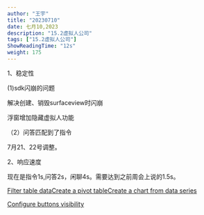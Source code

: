 ```yaml
---
author: "王宇"
title: "20230710"
date: 七月10,2023
description: "15.2虚拟人公司"
tags: ["15.2虚拟人公司"]
ShowReadingTime: "12s"
weight: 175
---
```

1、稳定性

(1)sdk闪崩的问题

解决创建、销毁surfaceview时闪崩

浮窗增加隐藏虚拟人功能

（2）问答匹配到了指令

7月21、22号调整。

2、响应速度

现在是指令1s,问答2s，闲聊4s。需要达到之前周会上说的1.5s。

  

[Filter table data](#)[Create a pivot table](#)[Create a chart from data series](#)

[Configure buttons visibility](/users/tfac-settings.action)